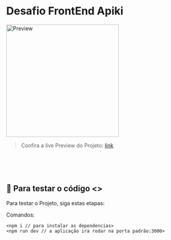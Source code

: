 # Desafio FrontEnd Apiki

<img src="https://raw.githubusercontent.com/NycolasSM/assets/main/Apiki%20Challenge%20Preview%20Gif.gif" height="300px" alt="Preview">

> Confira a live Preview do Projeto: <a href ="/">link</a>

<br>
<br>
<br>

## 🚀 Para testar o código <>

Para testar o Projeto, siga estas etapas:

Comandos:
```
<npm i // para instalar as dependencias>
<npm run dev // a aplicação ira rodar na porta padrão:3000>
```
</br>
</br>
</br>
</br>